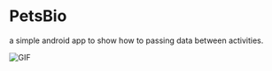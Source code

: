 # PetsBio
a simple android app to show how to passing data between activities.

![GIF](https://media.giphy.com/media/VuOiRWuZCt5nKPg1W6/giphy.gif)
